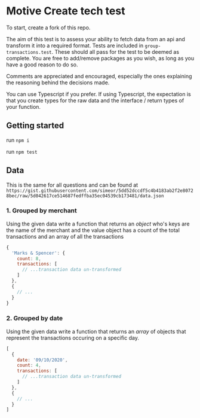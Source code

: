 # Motive Create tech test

To start, create a fork of this repo.

The aim of this test is to assess your ability to fetch data from an api and transform it into a required format. Tests are included in `group-transactions.test`. These should all pass for the test to be deemed as complete. You are free to add/remove packages as you wish, as long as you have a good reason to do so. 

Comments are appreciated and encouraged, especially the ones explaining the reasoning behind the decisions made.

You can use Typescript if you prefer. If using Typescript, the expectation is that you create types for the raw data and the interface / return types of your function.

## Getting started

run `npm i`

run `npm test`

## Data

This is the same for all questions and can be found at `https://gist.githubusercontent.com/simeor/5dd52dccdf5c4b4183ab2f2e80728bec/raw/5d042617ce514687fedffba35ec04539cb173481/data.json`

### 1. Grouped by merchant

Using the given data write a function that returns an _object_ who's keys are the name of the merchant and the value object has a count of the total transactions and an array of all the transactions

```js
{
  'Marks & Spencer': {
    count: 8,
    transactions: [
      // ...transaction data un-transformed
    ]
  },
  {
    // ...
  }
}

```

### 2. Grouped by date

Using the given data write a function that returns an _array_ of objects that represent the transactions occuring on a specific day.

```js
[
  {
    date: '09/10/2020', 
    count: 4, 
    transactions: [
      // ...transaction data un-transformed
    ]
  },
  {
    // ...
  }
]


```
